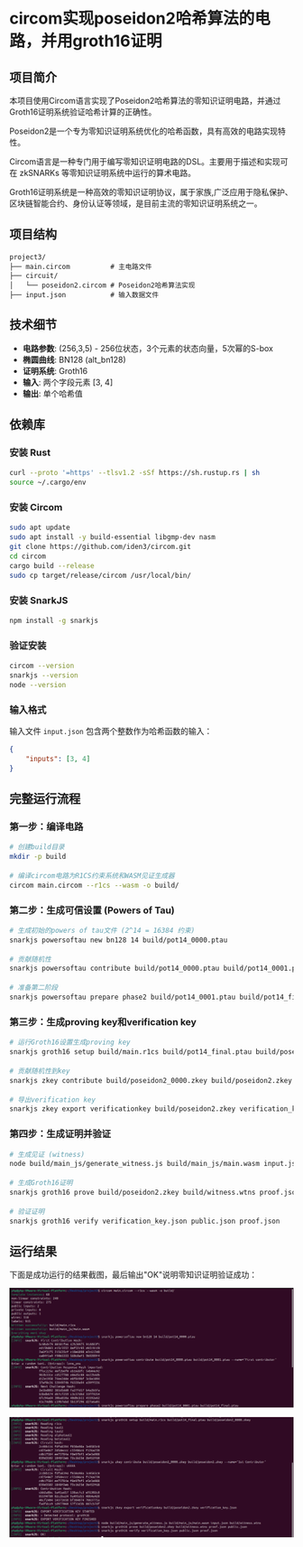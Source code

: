 # circom实现poseidon2哈希算法的电路，并用groth16证明

## 项目简介
本项目使用Circom语言实现了Poseidon2哈希算法的零知识证明电路，并通过Groth16证明系统验证哈希计算的正确性。

Poseidon2是一个专为零知识证明系统优化的哈希函数，具有高效的电路实现特性。

Circom语言是一种专门用于编写零知识证明电路的DSL。主要用于描述和实现可在 zkSNARKs 等零知识证明系统中运行的算术电路。

Groth16证明系统是一种高效的零知识证明协议，属于家族,广泛应用于隐私保护、区块链智能合约、身份认证等领域，是目前主流的零知识证明系统之一。

## 项目结构
```
project3/
├── main.circom          # 主电路文件
├── circuit/
│   └── poseidon2.circom # Poseidon2哈希算法实现
├── input.json           # 输入数据文件

```

## 技术细节
- **电路参数**: (256,3,5) - 256位状态，3个元素的状态向量，5次幂的S-box
- **椭圆曲线**: BN128 (alt_bn128)
- **证明系统**: Groth16
- **输入**: 两个字段元素 [3, 4]
- **输出**: 单个哈希值

## 依赖库

### 安装 Rust
```bash
curl --proto '=https' --tlsv1.2 -sSf https://sh.rustup.rs | sh
source ~/.cargo/env
```

### 安装 Circom
```bash
sudo apt update
sudo apt install -y build-essential libgmp-dev nasm
git clone https://github.com/iden3/circom.git
cd circom
cargo build --release
sudo cp target/release/circom /usr/local/bin/
```

### 安装 SnarkJS
```bash
npm install -g snarkjs
```

### 验证安装
```bash
circom --version
snarkjs --version
node --version
```

### 输入格式
输入文件 `input.json` 包含两个整数作为哈希函数的输入：
```json
{
    "inputs": [3, 4]
}
```

## 完整运行流程

### 第一步：编译电路
```bash
# 创建build目录
mkdir -p build

# 编译circom电路为R1CS约束系统和WASM见证生成器
circom main.circom --r1cs --wasm -o build/
```

### 第二步：生成可信设置 (Powers of Tau)
```bash
# 生成初始的powers of tau文件 (2^14 = 16384 约束)
snarkjs powersoftau new bn128 14 build/pot14_0000.ptau

# 贡献随机性
snarkjs powersoftau contribute build/pot14_0000.ptau build/pot14_0001.ptau --name="First contributor"

# 准备第二阶段
snarkjs powersoftau prepare phase2 build/pot14_0001.ptau build/pot14_final.ptau
```

### 第三步：生成proving key和verification key
```bash
# 运行Groth16设置生成proving key
snarkjs groth16 setup build/main.r1cs build/pot14_final.ptau build/poseidon2_0000.zkey

# 贡献随机性到key
snarkjs zkey contribute build/poseidon2_0000.zkey build/poseidon2.zkey --name="1st Contributor"

# 导出verification key
snarkjs zkey export verificationkey build/poseidon2.zkey verification_key.json
```

### 第四步：生成证明并验证
```bash
# 生成见证 (witness)
node build/main_js/generate_witness.js build/main_js/main.wasm input.json build/witness.wtns

# 生成Groth16证明
snarkjs groth16 prove build/poseidon2.zkey build/witness.wtns proof.json public.json

# 验证证明
snarkjs groth16 verify verification_key.json public.json proof.json
```

## 运行结果
下面是成功运行的结果截图，最后输出"OK"说明零知识证明验证成功：

![第一部分运行结果](./l1.png)

![第二部分运行结果](./l2.png)